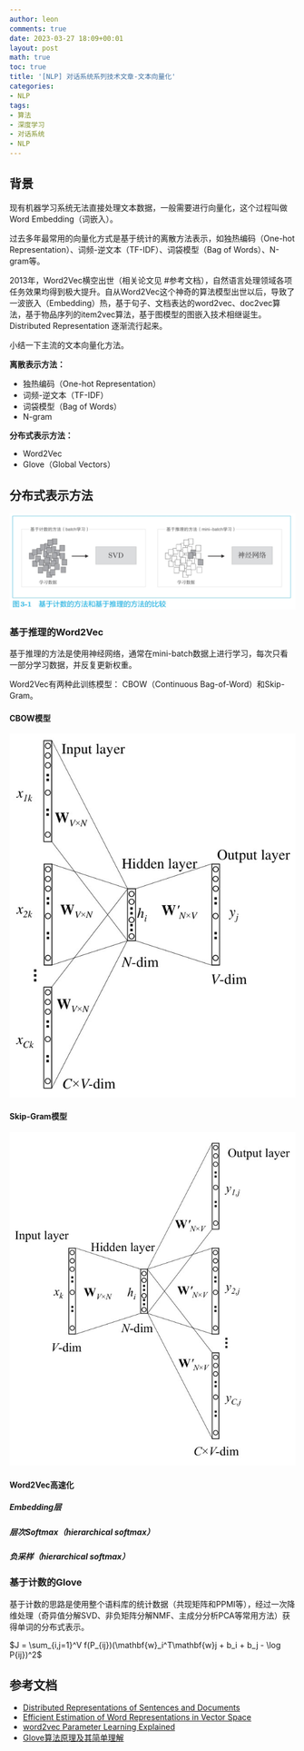 ```yaml
---
author: leon
comments: true
date: 2023-03-27 18:09+00:01
layout: post
math: true
toc: true
title: '[NLP] 对话系统系列技术文章-文本向量化'
categories:
- NLP
tags:
- 算法
- 深度学习
- 对话系统
- NLP
---
```



## 背景

现有机器学习系统无法直接处理文本数据，一般需要进行向量化，这个过程叫做Word Embedding（词嵌入）。

过去多年最常用的向量化方式是基于统计的离散方法表示，如独热编码（One-hot Representation）、词频-逆文本（TF-IDF）、词袋模型（Bag of Words）、N-gram等。

2013年，Word2Vec横空出世（相关论文见 #参考文档），自然语言处理领域各项任务效果均得到极大提升。自从Word2Vec这个神奇的算法模型出世以后，导致了一波嵌入（Embedding）热，基于句子、文档表达的word2vec、doc2vec算法，基于物品序列的item2vec算法，基于图模型的图嵌入技术相继诞生。Distributed Representation 逐渐流行起来。

小结一下主流的文本向量化方法。

**离散表示方法：**

- 独热编码（One-hot Representation）
- 词频-逆文本（TF-IDF）
- 词袋模型（Bag of Words）
- N-gram

**分布式表示方法：**

- Word2Vec
- Glove（Global Vectors）

## 分布式表示方法

![两种分布式表示处理方法对比](/images/nlp/word-distributed-representation.jpg)

### 基于推理的Word2Vec
基于推理的方法是使用神经网络，通常在mini-batch数据上进行学习，每次只看一部分学习数据，并反复更新权重。

Word2Vec有两种此训练模型： CBOW（Continuous Bag-of-Word）和Skip-Gram。

#### CBOW模型

![Continuous bag-of-word model](/images/nlp/CBOW.jpg)

#### Skip-Gram模型

![Skip-Gram model](/images/nlp/Skip-Gram.jpg)

#### Word2Vec高速化

##### Embedding层

##### 层次Softmax（hierarchical softmax）

##### 负采样（hierarchical softmax）

### 基于计数的Glove

基于计数的思路是使用整个语料库的统计数据（共现矩阵和PPMI等），经过一次降维处理（奇异值分解SVD、非负矩阵分解NMF、主成分分析PCA等常用方法）获得单词的分布式表示。


$J = \sum_{i,j=1}^V f(P_{ij})(\mathbf{w}_i^T\mathbf{w}j + b_i + b_j - \log P{ij})^2$

## 参考文档

- [Distributed Representations of Sentences and Documents]()
- [Efficient Estimation of Word Representations in Vector Space](https://arxiv.org/abs/1301.3781v3)
- [word2vec Parameter Learning Explained](https://www.researchgate.net/publication/268226652_word2vec_Parameter_Learning_Explained)
- [Glove算法原理及其简单理解](https://zhuanlan.zhihu.com/p/50946044)